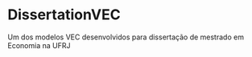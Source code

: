# DissertationVEC
Um dos modelos VEC desenvolvidos para dissertação de mestrado em Economia na UFRJ

